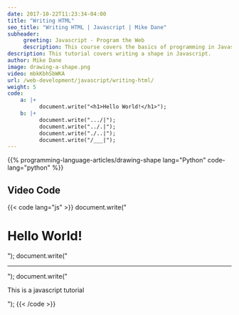 ```yaml
---
date: 2017-10-22T11:23:34-04:00
title: "Writing HTML"
seo_title: "Writing HTML | Javascript | Mike Dane"
subheader:
     greeting: Javascript - Program the Web
     description: This course covers the basics of programming in Javascript. Work your way through the videos/articles and I'll teach you everything you need to know to make your website more responsive!
description: This tutorial covers writing a shape in Javascript.
author: Mike Dane
image: drawing-a-shape.png
video: mbkKbhSbWKA
url: /web-development/javascript/writing-html/
weight: 5
code:
    a: |+
          document.write("<h1>Hello World!</h1>");
    b: |+
          document.write(".../|");
          document.write("../.|");
          document.write("./..|");
          document.write("/___|");
---
```


{{% programming-language-articles/drawing-shape lang="Python" code-lang="python" %}}

## Video Code

{{< code lang="js" >}}
document.write("<h1>Hello World!</h1>");
document.write("<hr>");
document.write("<p>This is a javascript tutorial</p>");
{{< /code >}}